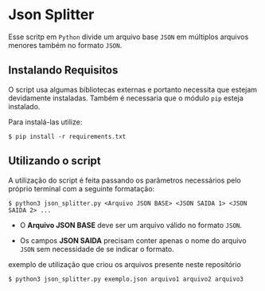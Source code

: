 # Json Splitter

Esse scritp em `Python` divide um arquivo base `JSON` em múltiplos arquivos menores também no formato `JSON`.

## Instalando Requisitos

O script usa algumas bibliotecas externas e portanto necessita que estejam devidamente instaladas.
Também é necessaria que o módulo `pip` esteja instalado.

Para instalá-las utilize:
```
$ pip install -r requirements.txt
```
## Utilizando o script

A utilização do script é feita passando os parâmetros necessários pelo próprio terminal com a seguinte formatação:

```
$ python3 json_splitter.py <Arquivo JSON BASE> <JSON SAIDA 1> <JSON SAIDA 2> ...
```
- O **Arquivo JSON BASE** deve ser um arquivo válido no formato `JSON`.

- Os campos **JSON SAIDA** precisam conter apenas o nome do arquivo `JSON` sem necessidade de se indicar o formato.

exemplo de utilização que criou os arquivos presente neste repositório
```
$ python3 json_splitter.py exemplo.json arquivo1 arquivo2 arquivo3
```
